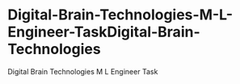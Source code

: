 # Digital-Brain-Technologies-M-L-Engineer-TaskDigital-Brain-Technologies
Digital Brain Technologies M L Engineer Task
